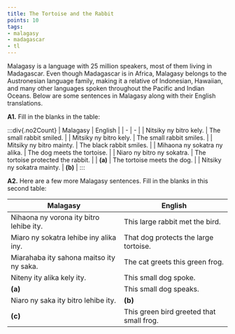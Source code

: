 ```yaml
---
title: The Tortoise and the Rabbit
points: 10
tags:
- malagasy
- madagascar
- tl
---
```


Malagasy is a language with 25 million speakers, most of them living in Madagascar. Even though
Madagascar is in Africa, Malagasy belongs to the Austronesian language family, making it a relative of
Indonesian, Hawaiian, and many other languages spoken throughout the Pacific and Indian Oceans. Below
are some sentences in Malagasy along with their English translations.

**A1.** Fill in the blanks in the table:

:::div{.no2Count}
| Malagasy | English |
| - | - |
| Nitsiky ny bitro kely. | The small rabbit smiled. |
| Mitsiky ny bitro kely. | The small rabbit smiles. |
| Mitsiky ny bitro mainty. | The black rabbit smiles. |
| Mihaona ny sokatra ny alika. | The dog meets the tortoise. |
| Niaro ny bitro ny sokatra. | The tortoise protected the rabbit. |
| **(a)** | The tortoise meets the dog. |
| Nitsiky ny sokatra mainty. | **(b)** |
:::

**A2.** Here are a few more Malagasy sentences. Fill in the blanks in this second table:

| Malagasy | English |
| - |  - |
| Nihaona ny vorona ity bitro lehibe ity. | This large rabbit met the bird. |
| Miaro ny sokatra lehibe iny alika iny. | That dog protects the large tortoise. |
| Miarahaba ity sahona maitso ity ny saka. | The cat greets this green frog. |
| Niteny ity alika kely ity. | This small dog spoke. |
| **(a)** | This small dog speaks. |
| Niaro ny saka ity bitro lehibe ity. | **(b)** |
| **(c)** | This green bird greeted that small frog. |
